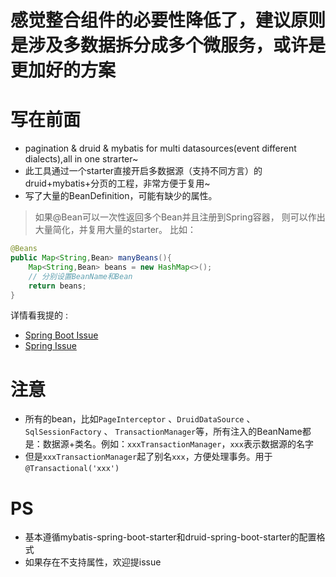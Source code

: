 # 感觉整合组件的必要性降低了，建议原则是涉及多数据拆分成多个微服务，或许是更加好的方案
# 写在前面

- pagination &  druid & mybatis for multi datasources(event different dialects),all in one strarter~
- 此工具通过一个starter直接开启多数据源（支持不同方言）的druid+mybatis+分页的工程，非常方便于复用~
- 写了大量的BeanDefinition，可能有缺少的属性。
>   如果@Bean可以一次性返回多个Bean并且注册到Spring容器，
则可以作出大量简化，并复用大量的starter。
比如：
```java
@Beans
public Map<String,Bean> manyBeans(){
    Map<String,Bean> beans = new HashMap<>();
    // 分别设置BeanName和Bean
    return beans;
}
```
详情看我提的 :

- [Spring Boot Issue](https://github.com/spring-projects/spring-boot/issues/14978)
- [Spring Issue](https://jira.spring.io/browse/SPR-17441)

# 注意
- 所有的bean，比如`PageInterceptor`  、`DruidDataSource` 、 `SqlSessionFactory` 、 `TransactionManager`等，所有注入的BeanName都是：数据源+类名。例如：`xxxTransactionManager`，`xxx`表示数据源的名字
- 但是`xxxTransactionManager`起了别名`xxx`，方便处理事务。用于`@Transactional('xxx')`

#  PS
- 基本遵循mybatis-spring-boot-starter和druid-spring-boot-starter的配置格式
- 如果存在不支持属性，欢迎提issue
